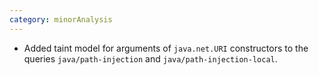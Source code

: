 ```yaml
---
category: minorAnalysis
---
```

* Added taint model for arguments of `java.net.URI` constructors to the queries `java/path-injection` and `java/path-injection-local`.
